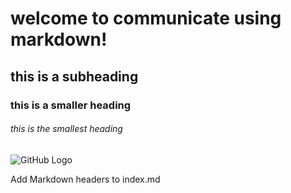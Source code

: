 # welcome to communicate using markdown! 
## this is a subheading
### this is a smaller heading
###### this is the smallest heading









![GitHub Logo](https://github.githubassets.com/images/modules/logos_page/GitHub-Mark.png)





Add Markdown headers to index.md
